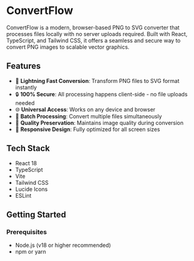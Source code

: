 # ConvertFlow

ConvertFlow is a modern, browser-based PNG to SVG converter that processes files locally with no server uploads required. Built with React, TypeScript, and Tailwind CSS, it offers a seamless and secure way to convert PNG images to scalable vector graphics.

## Features

- 🚀 **Lightning Fast Conversion**: Transform PNG files to SVG format instantly
- 🔒 **100% Secure**: All processing happens client-side - no file uploads needed
- 🌐 **Universal Access**: Works on any device and browser
- 💫 **Batch Processing**: Convert multiple files simultaneously
- 🎨 **Quality Preservation**: Maintains image quality during conversion
- 📱 **Responsive Design**: Fully optimized for all screen sizes

## Tech Stack

- React 18
- TypeScript
- Vite
- Tailwind CSS
- Lucide Icons
- ESLint

## Getting Started

### Prerequisites

- Node.js (v18 or higher recommended)
- npm or yarn
